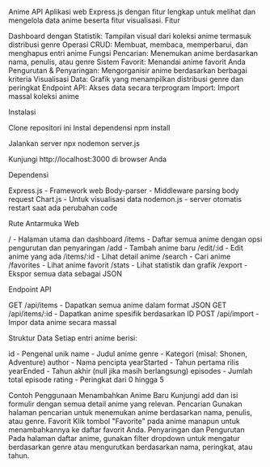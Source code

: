Anime API
Aplikasi web Express.js dengan fitur lengkap untuk melihat dan mengelola data anime beserta fitur visualisasi.
Fitur

Dashboard dengan Statistik: Tampilan visual dari koleksi anime termasuk distribusi genre
Operasi CRUD: Membuat, membaca, memperbarui, dan menghapus entri anime
Fungsi Pencarian: Menemukan anime berdasarkan nama, penulis, atau genre
Sistem Favorit: Menandai anime favorit Anda
Pengurutan & Penyaringan: Mengorganisir anime berdasarkan berbagai kriteria
Visualisasi Data: Grafik yang menampilkan distribusi genre dan peringkat
Endpoint API: Akses data secara terprogram
Import: Import massal koleksi anime

Instalasi

Clone repositori ini
Instal dependensi
npm install

Jalankan server
npx nodemon server.js

Kunjungi http://localhost:3000 di browser Anda

Dependensi

Express.js - Framework web
Body-parser - Middleware parsing body request
Chart.js - Untuk visualisasi data
nodemon.js - server otomatis restart saat ada perubahan code

Rute
Antarmuka Web

/ - Halaman utama dan dashboard
/items - Daftar semua anime dengan opsi pengurutan dan penyaringan
/add - Tambah anime baru
/edit/:id - Edit anime yang ada
/items/:id - Lihat detail anime
/search - Cari anime
/favorites - Lihat anime favorit
/stats - Lihat statistik dan grafik
/export - Ekspor semua data sebagai JSON

Endpoint API

GET /api/items - Dapatkan semua anime dalam format JSON
GET /api/items/:id - Dapatkan anime spesifik berdasarkan ID
POST /api/import - Impor data anime secara massal

Struktur Data
Setiap entri anime berisi:

id - Pengenal unik
name - Judul anime
genre - Kategori (misal: Shonen, Adventure)
author - Nama pencipta
yearStarted - Tahun pertama rilis
yearEnded - Tahun akhir (null jika masih berlangsung)
episodes - Jumlah total episode
rating - Peringkat dari 0 hingga 5

Contoh Penggunaan
Menambahkan Anime Baru
Kunjungi add dan isi formulir dengan semua detail anime yang relevan.
Pencarian
Gunakan halaman pencarian untuk menemukan anime berdasarkan nama, penulis, atau genre.
Favorit
Klik tombol "Favorite" pada anime manapun untuk menambahkannya ke daftar favorit Anda.
Penyaringan dan Pengurutan
Pada halaman daftar anime, gunakan filter dropdown untuk mengatur berdasarkan genre atau mengurutkan berdasarkan nama, peringkat, atau tahun.
